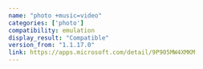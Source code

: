 ```yaml
---
name: "photo +music=video"
categories: ['photo']
compatibility: emulation
display_result: "Compatible"
version_from: "1.1.17.0"
link: https://apps.microsoft.com/detail/9P905MW4XMKM
---
```

